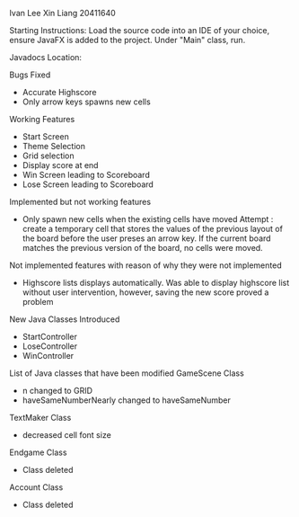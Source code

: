 Ivan Lee Xin Liang
20411640

Starting Instructions:
Load the source code into an IDE of your choice, ensure JavaFX is added to the project. Under "Main" class, run. 

Javadocs Location:

Bugs Fixed
- Accurate Highscore
- Only arrow keys spawns new cells

Working Features
- Start Screen
- Theme Selection
- Grid selection
- Display score at end
- Win Screen leading to Scoreboard
- Lose Screen leading to Scoreboard


Implemented but not working features
- Only spawn new cells when the existing cells have moved
  Attempt : create a temporary cell that stores the values of the previous layout of the board before the user preses an arrow key. If the current board matches the previous version of the board, no cells were moved.

Not implemented features with reason of why they were not implemented
- Highscore lists displays automatically. Was able to display highscore list without user intervention, however, saving the new score proved a problem

New Java Classes Introduced
- StartController
- LoseController
- WinController

List of Java classes that have been modified
GameScene Class
- n changed to GRID
- haveSameNumberNearly changed to haveSameNumber

TextMaker Class
- decreased cell font size

Endgame Class
- Class deleted

Account Class
- Class deleted
